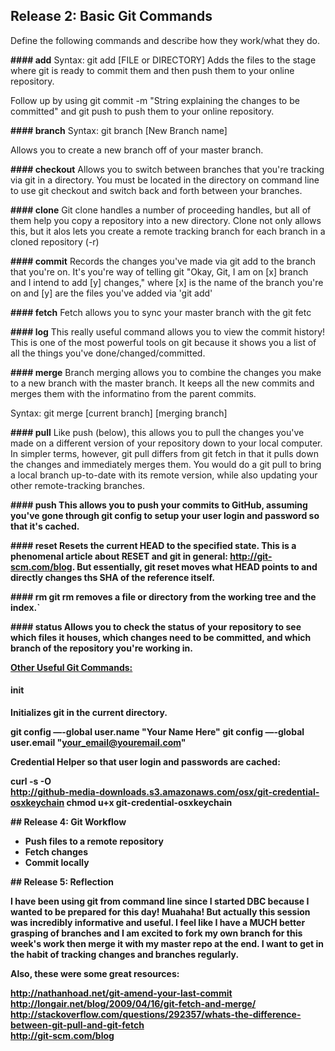 ## Release 2: Basic Git Commands
Define the following commands and describe how they work/what they do.  

<b>#### add</b>
Syntax: git add [FILE or DIRECTORY]
Adds the files to the stage where git is ready to commit them and then push them to your online repository.

Follow up by using git commit -m "String explaining the changes to be committed" and git push to push them to your online repository.

<b>#### branch</b>
Syntax: git branch [New Branch name]

Allows you to create a new branch off of your master branch.

<b>#### checkout</b>
Allows you to switch between branches that you're tracking via git in a directory. You must be located in the directory on command line to use git checkout and switch back and forth between your branches.

<b>#### clone</b>
Git clone handles a number of proceeding handles, but all of them help you copy a repository into a new directory. Clone not only allows this, but it alos lets you create a remote tracking branch for each branch in a cloned repository (-r)

<b>#### commit</b>
Records the changes you've made via git add to the branch that you're on. It's you're way of telling git "Okay, Git, I am on [x] branch and I intend to add [y] changes," where [x] is the name of the branch you're on and [y] are the files you've added via 'git add'

<b>#### fetch</b>
Fetch allows you to sync your master branch with the git fetc

<b>#### log</b>
This really useful command allows you to view the commit history! This is one of the most powerful tools on git because it shows you a list of all the things you've done/changed/committed. 

<b>#### merge</b>
Branch merging allows you to combine the changes you make to a new branch with the master branch. It keeps all the new commits and merges them with the informatino from the parent commits. 

Syntax: git merge [current branch] [merging branch]

<b>#### pull</b>
Like push (below), this allows you to pull the changes you've made on a different version of your repository down to your local computer. In simpler terms, however, git pull differs from git fetch in that it pulls down the changes and immediately merges them. You would do a git pull to bring a local branch up-to-date with its remote version, while also updating your other remote-tracking branches.

<b>#### push<b>
This allows you to push your commits to GitHub, assuming you've gone through git config to setup your user login and password so that it's cached.

<b>#### reset</b>
Resets the current HEAD to the specified state. This is a phenomenal article about RESET and git in general: http://git-scm.com/blog. But essentially, git reset moves what HEAD points to and directly changes ths SHA of the reference itself.

<b>#### rm</b>
git rm removes a file or directory from the working tree and the index.`

<b>#### status</b>
Allows you to check the status of your repository to see which files it houses, which changes need to be committed, and which branch of the repository you're working in.

<b><u>Other Useful Git Commands:</b></u>

#### init
Initializes git in the current directory.


git config —-global user.name "Your Name Here"
git config —-global user.email "your_email@youremail.com"

Credential Helper so that user login and passwords are cached:

curl -s -O \
http://github-media-downloads.s3.amazonaws.com/osx/git-credential-osxkeychain
chmod u+x git-credential-osxkeychain


<b>## Release 4: Git Workflow</b>

- Push files to a remote repository
- Fetch changes
- Commit locally

<b>## Release 5: Reflection</b>

I have been using git from command line since I started DBC because I wanted to be prepared for this day! Muahaha! But actually this session was incredibly informative and useful. I feel like I have a MUCH better grasping of branches and I am excited to fork my own branch for this week's work then merge it with my master repo at the end. I want to get in the habit of tracking changes and branches regularly.

Also, these were some great resources:

http://nathanhoad.net/git-amend-your-last-commit
</br>
http://longair.net/blog/2009/04/16/git-fetch-and-merge/
</br>
http://stackoverflow.com/questions/292357/whats-the-difference-between-git-pull-and-git-fetch
</br>
http://git-scm.com/blog